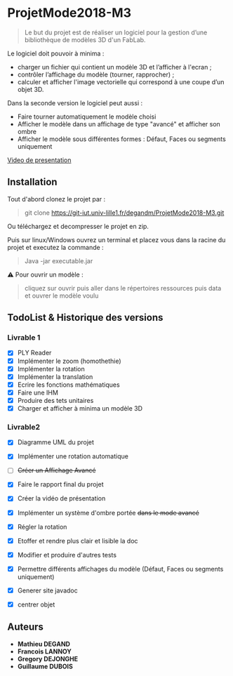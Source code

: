 # ProjetMode2018-M3

> Le but du projet est de réaliser un logiciel pour la gestion d’une bibliothèque de modèles 3D d'un FabLab.

Le logiciel doit pouvoir à minima : 
* charger un fichier qui contient un modèle 3D et l’afficher à l'ecran ;
* contrôler l’affichage du modèle (tourner, rapprocher) ;
* calculer et afficher l'image vectorielle qui correspond à une coupe d’un objet 3D.

Dans la seconde version le logiciel peut aussi : 
* Faire tourner automatiquement le modèle choisi
* Afficher le modèle dans un affichage de type "avancé" et afficher son ombre
* Afficher le modèle sous différentes formes : Défaut, Faces ou segments uniquement

[Video de presentation]()


## Installation

Tout d'abord clonez le projet par : 
> git clone https://git-iut.univ-lille1.fr/degandm/ProjetMode2018-M3.git

Ou téléchargez et decompresser le projet en zip.

Puis sur linux/Windows ouvrez un terminal et placez vous dans la racine du projet et executez la commande : 

> Java -jar executable.jar

⚠ Pour ouvrir un modèle :
> cliquez sur ouvrir puis aller dans le répertoires ressources puis data et ouvrer le modèle voulu

## TodoList & Historique des versions

### Livrable 1

- [x] PLY Reader
- [x] Implémenter le zoom (homothethie)
- [x] Implémenter la rotation
- [x] Implémenter la translation
- [x] Ecrire les fonctions mathématiques
- [x] Faire une IHM
- [x] Produire des tets unitaires
- [x] Charger et afficher à minima un modèle 3D

### Livrable2

- [x] Diagramme UML du projet
- [x] Implémenter une rotation automatique
- [ ] ~~Créer un Affichage Avancé~~
- [x] Faire le rapport final du projet
- [x] Créer la vidéo de présentation 
- [x] Implémenter un système d'ombre portée ~~dans le mode avancé~~
- [x] Régler la rotation 
- [x] Etoffer et rendre plus clair et lisible la doc
- [x] Modifier et produire d'autres tests 
- [x] Permettre différents affichages du modèle (Défaut, Faces ou segments uniquement)
- [x] Generer site javadoc
- [x] centrer objet


## Auteurs

* **Mathieu DEGAND**
* **Francois LANNOY**
* **Gregory DEJONGHE**
* **Guillaume DUBOIS** 
